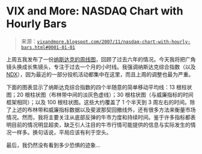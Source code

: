 <!--yml

category: 未分类

date: 2024-05-18 18:54:13

-->

# VIX and More: NASDAQ Chart with Hourly Bars

> 来源：[`vixandmore.blogspot.com/2007/11/nasdaq-chart-with-hourly-bars.html#0001-01-01`](http://vixandmore.blogspot.com/2007/11/nasdaq-chart-with-hourly-bars.html#0001-01-01)

上周五我发布了一份[纳斯达克的周线图](http://vixandmore.blogspot.com/2007/11/wheres-waldo.html)，回顾了过去六年的情况。今天我将把广角镜头换成长焦镜头，专注于过去一个月的小时线。我强调纳斯达克综合指数（以及[NDX](http://vixandmore.blogspot.com/search/label/NDX)），因为最近的一部分投机活动都集中在这里，而且上周的调整也最为严重。

下面的图表显示了纳斯达克综合指数的四个半随意的简单移动平均线：13 根柱状图；20 根柱状图（布林带中间的淡灰色虚线）；30 根柱状图（与威廉指标的时间框架相同）；以及 100 根柱状图。这些大约覆盖了 1 个半天到 3 周左右的时间。除了上述的布林带和威廉指标数据以及斐波那契回撤线外，还有很多方法来衡量市场情况。然而，我将主要关注从底部反弹的牛市力度和持续时间。鉴于许多指标都表明目前的情况明显超卖，缺乏引人注目的牛市行情可能提供的信息与实际发生的情况一样多。换句话说，平局应该有利于空头。

最后，我仍然没有看到多少恐惧的迹象...

